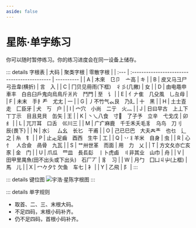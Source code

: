 ```yaml
---
aside: false
---
```

# 星陈·单字练习

你可以随时暂停练习。你的练习进度会在同一设备上储存。

<script setup>
import Train from "@/train/CharTrain.vue"
</script>
<Train name="star" zigenUrl="/zigen-star.csv" :range="[0,1000]" :supplement="true" />

::: details 字根表
| 大码 | 聚类字根                                     | 零散字根   |
| :--- | :------------------------------------------- | ---------- |
| A    | 木來　㔾卩　亠高                             | キ         |
| B    | 皮又马彐尸弓丑韋(横折)                       | 言　入     |
| C    | 冂贝见冊雨(下框)　彳彡(几撇)                 | 女         |
| D    | 由电黽申車丰　白𠂤臼戶鬼向烏鳥斤爿片　鬥門    | 至　讠     |
| E    | 亻𠂇隹　几殳風　乚彑母                        |
| F    | 未末　手扌龵　尤尢                           | 一         |
| G    | 丿不竹气𧘇艮　乃廴                            | 十　黑     |
| H    | 土士壴走　匚臣牙                             | 犬　丂　户 |
| I    | 宀穴　小尚　二亍　火灬                       |
| J    | 日曰早古　上丄下丅丁示　目且見貝　缶矢       | 王         |
| K    | 丶乀八食　寸𬺰　了子予　立辛　弋戈戊          | 卯　纟     |
| L    | 兀丌耳　口舌　巛川三                         |
| M    | 广疒麻鹿　千壬禾夭毛豸　乌鸟　刀刂　辰{畏下} |
| N    | 水氵　厶幺　长匕　干甫                       |
| O    | 己已巳巴　大夫𡗗龶　也乜　辶之                | 糸　钅     |
| P    | 止龰足齒　酉西　生牛                         | 工         |
| Q    | 丷丬羊米　自身                               | 虫         |
| R    | 心忄　人合僉　咼骨　九瓦                     |
| S    | 艹卅世革　而面                               | 用　力　乂 |
| T    | 方文夂亦亡亥豕                               | 金　门     |
| U    | 爪瓜　罒皿　長镸髟　丨卜虎鹵　〢非其业　山巾 | 舟         |
| V    | 田甲里禺魚(田不出头或下出头)　石厂丆         | 豸　习     |
| W    | 月勹　囗凵丩屮(上框)                         | 馬　儿     |
| X    | 冖𠂊夕饣欠鱼　车七                            | 衤         |
| Y    | 乙飛                                         | 阝         |
:::

::: details 键位图
![宇浩·星陈字根图](/yustar.png)
:::

::: details 单字规则

- 取首、二、三、末根大码。
- 不足四码，末根小码补齐。
- 仍不足四码，首根小码补齐。